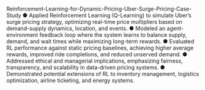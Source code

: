 Reinforcement-Learning-for-Dynamic-Pricing-Uber-Surge-Pricing-Case-Study
● Applied Reinforcement Learning (Q-Learning) to simulate Uber’s surge pricing strategy, optimizing real-time price multipliers based on demand-supply dynamics, location, and events.
● Modeled an agent-environment feedback loop where the system learns to balance supply, demand, and wait times while maximizing long-term rewards.
● Evaluated RL performance against static pricing baselines, achieving higher average rewards, improved ride completions, and reduced unserved demand.
● Addressed ethical and managerial implications, emphasizing fairness, transparency, and scalability in data-driven pricing systems.
● Demonstrated potential extensions of RL to inventory management, logistics optimization, airline ticketing, and energy systems.
